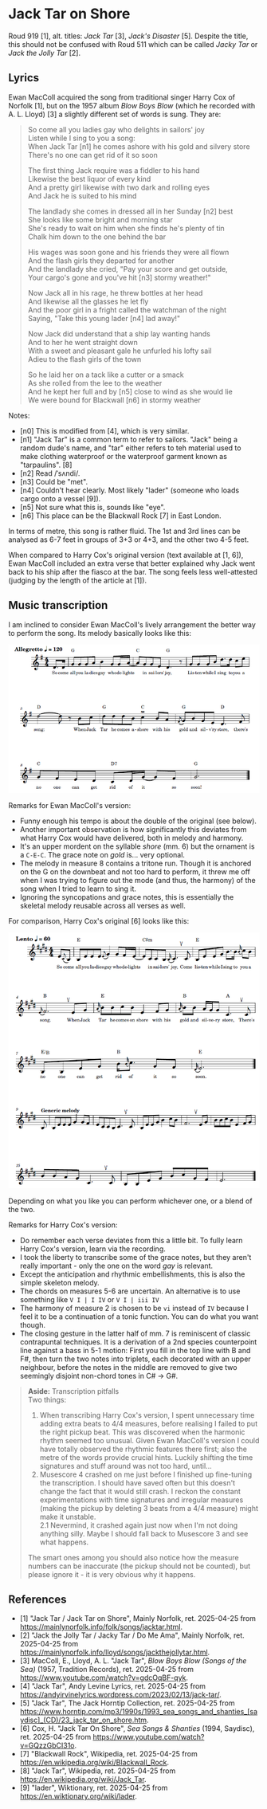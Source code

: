 # Jack Tar on Shore

Roud 919 [1], alt. titles: *Jack Tar* [3], *Jack's Disaster* [5]. Despite the title, this should not be confused with Roud 511 which can be called *Jacky Tar* or *Jack the Jolly Tar* [2].

## Lyrics

Ewan MacColl acquired the song from traditional singer Harry Cox of Norfolk [1], but on the 1957 album *Blow Boys Blow* (which he recorded with A. L. Lloyd) [3] a slightly different set of words is sung. They are:

> So come all you ladies gay who delights in sailors' joy  
> Listen while I sing to you a song:  
> When Jack Tar [n1] he comes ashore with his gold and silvery store  
> There's no one can get rid of it so soon  
> 
> The first thing Jack require was a fiddler to his hand  
> Likewise the best liquor of every kind  
> And a pretty girl likewise with two dark and rolling eyes  
> And Jack he is suited to his mind  
> 
> The landlady she comes in dressed all in her Sunday [n2] best  
> She looks like some bright and morning star  
> She's ready to wait on him when she finds he's plenty of tin  
> Chalk him down to the one behind the bar  
> 
> His wages was soon gone and his friends they were all flown  
> And the flash girls they departed for another  
> And the landlady she cried, "Pay your score and get outside,  
> Your cargo's gone and you've hit [n3] stormy weather!"  
> 
> Now Jack all in his rage, he threw bottles at her head  
> And likewise all the glasses he let fly  
> And the poor girl in a fright called the watchman of the night  
> Saying, "Take this young lader [n4] lad away!"  
> 
> Now Jack did understand that a ship lay wanting hands  
> And to her he went straight down  
> With a sweet and pleasant gale he unfurled his lofty sail   
> Adieu to the flash girls of the town  
> 
> So he laid her on a tack like a cutter or a smack  
> As she rolled from the lee to the weather  
> And he kept her full and by [n5] close to wind as she would lie  
> We were bound for Blackwall [n6] in stormy weather  

Notes:  
- [n0] This is modified from [4], which is very similar.
- [n1] "Jack Tar" is a common term to refer to sailors. "Jack" being a random dude's name, and "tar" either refers to teh material used to make clothing waterproof or the waterproof garment known as "tarpaulins". [8]
- [n2] Read /ˈsʌndi/.
- [n3] Could be "met".
- [n4] Couldn't hear clearly. Most likely "lader" (someone who loads cargo onto a vessel [9]).
- [n5] Not sure what this is, sounds like "eye".
- [n6] This place can be the Blackwall Rock [7] in East London.

In terms of metre, this song is rather fluid. The 1st and 3rd lines can be analysed as 6-7 feet in groups of 3+3 or 4+3, and the other two 4-5 feet.

When compared to Harry Cox's original version (text available at [1, 6]), Ewan MacColl included an extra verse that better explained why Jack went back to his ship after the fiasco at the bar. The song feels less well-attested (judging by the length of the article at [1]).

## Music transcription

I am inclined to consider Ewan MacColl's lively arrangement the better way to perform the song. Its melody basically looks like this:

![image](./music/Jack%20Tar%20(Ewan%20MacColl).png)

Remarks for Ewan MacColl's version:  
- Funny enough his tempo is about the double of the original (see below).
- Another important observation is how significantly this deviates from what Harry Cox would have delivered, both in melody and harmony.
- It's an upper mordent on the syllable *shore* (mm. 6) but the ornament is a `C-E-C`. The grace note on *gold* is... very optional.
- The melody in measure 8 contains a tritone run. Though it is anchored on the G on the downbeat and not too hard to perform, it threw me off when I was trying to figure out the mode (and thus, the harmony) of the song when I tried to learn to sing it.
- Ignoring the syncopations and grace notes, this is essentially the skeletal melody reusable across all verses as well.

For comparison, Harry Cox's original [6] looks like this:

![image](./music/Jack%20Tar%20on%20Shore%20(Harry%20Cox%20ver.).png)

Depending on what you like you can perform whichever one, or a blend of the two.

Remarks for Harry Cox's version:  
- Do remember each verse deviates from this a little bit. To fully learn Harry Cox's version, learn via the recording.
- I took the liberty to transcribe some of the grace notes, but they aren't really important - only the one on the word *gay* is relevant.
- Except the anticipation and rhythmic embellishments, this is also the simple skeleton melody.
- The chords on measures 5-6 are uncertain. An alternative is to use something like `V I | I IV` or `V I | iii IV`
- The harmony of measure 2 is chosen to be `vi` instead of `IV` because I feel it to be a continuation of a tonic function. You can do what you want though.
- The closing gesture in the latter half of mm. 7 is reminiscent of classic contrapuntal techniques. It is a derivation of a 2nd species counterpoint line against a bass in 5-1 motion: First you fill in the top line with B and F#, then turn the two notes into triplets, each decorated with an upper neighbour, before the notes in the middle are removed to give two seemingly disjoint non-chord tones in C# -> G#.

> **Aside:** Transcription pitfalls  
> Two things:
> 1. When transcribing Harry Cox's version, I spent unnecessary time adding extra beats to 4/4 measures, before realising I failed to put the right pickup beat. This was discovered when the harmonic rhythm seemed too unusual. Given Ewan MacColl's version I could have totally observed the rhythmic features there first; also the metre of the words provide crucial hints. Luckily shifting the time signatures and stuff around was not too hard, until...
> 2. Musescore 4 crashed on me just before I finished up fine-tuning the transcription. I should have saved often but this doesn't change the fact that it would still crash. I reckon the constant experimentations with time signatures and irregular measures (making the pickup by deleting 3 beats from a 4/4 measure) might make it unstable.  
>   2.1 Nevermind, it crashed again just now when I'm not doing anything silly. Maybe I should fall back to Musescore 3 and see what happens.
>
> The smart ones among you should also notice how the measure numbers can be inaccurate (the pickup should not be counted), but please ignore it - it is very obvious why it happens.

## References

- [1] "Jack Tar / Jack Tar on Shore", Mainly Norfolk, ret. 2025-04-25 from https://mainlynorfolk.info/folk/songs/jacktar.html.
- [2] "Jack the Jolly Tar / Jacky Tar / Do Me Ama", Mainly Norfolk, ret. 2025-04-25 from https://mainlynorfolk.info/lloyd/songs/jackthejollytar.html.
- [3] MacColl, E., Lloyd, A. L. "Jack Tar", *Blow Boys Blow (Songs of the Sea)* (1957, Tradition Records), ret. 2025-04-25 from https://www.youtube.com/watch?v=gdcOqBF-qyk.
- [4] "Jack Tar", Andy Levine Lyrics, ret. 2025-04-25 from https://andyirvinelyrics.wordpress.com/2023/02/13/jack-tar/.
- [5] "Jack Tar", The Jack Horntip Collection, ret. 2025-04-25 from https://www.horntip.com/mp3/1990s/1993_sea_songs_and_shanties_[saydisc]_(CD)/23_jack_tar_on_shore.htm.
- [6] Cox, H. "Jack Tar On Shore", *Sea Songs & Shanties* (1994, Saydisc), ret. 2025-04-25 from https://www.youtube.com/watch?v=GQzzGbCI31o.
- [7] "Blackwall Rock", Wikipedia, ret. 2025-04-25 from https://en.wikipedia.org/wiki/Blackwall_Rock.
- [8] "Jack Tar", Wikipedia, ret. 2025-04-25 from https://en.wikipedia.org/wiki/Jack_Tar.
- [9] "lader", Wiktionary, ret. 2025-04-25 from https://en.wiktionary.org/wiki/lader.
